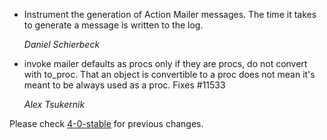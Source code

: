 * Instrument the generation of Action Mailer messages. The time it takes to
  generate a message is written to the log.

  *Daniel Schierbeck*

* invoke mailer defaults as procs only if they are procs, do not convert
  with to_proc.  That an object is convertible to a proc does not mean it's
  meant to be always used as a proc.  Fixes #11533

  *Alex Tsukernik*

Please check [4-0-stable](https://github.com/rails/rails/blob/4-0-stable/actionmailer/CHANGELOG.md) for previous changes.
